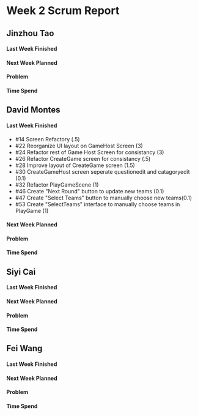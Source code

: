 # Week 2 Scrum Report 

## Jinzhou Tao

#### Last Week Finished 
#### Next Week Planned
#### Problem
#### Time Spend

## David Montes

#### Last Week Finished
 - #14 Screen Refactory (.5)
 - #22 Reorganize UI layout on GameHost Screen (3)
 - #24 Refactor rest of Game Host Screen for consistancy (3)
 - #26 Refactor CreateGame screen for consistancy (.5) 
 - #28 Improve layout of CreateGame screen (1.5)
 - #30 CreateGameHost screen seperate questionedit and catagoryedit (0.1)
 - #32 Refactor PlayGameScene (1)
 - #46 Create "Next Round" button to update new teams (0.1)
 - #47 Create "Select Teams" button to manually choose new teams(0.1)
 - #53 Create "SelectTeams" interface to manually choose teams in PlayGame (1)
 
#### Next Week Planned
#### Problem
#### Time Spend

## Siyi Cai

#### Last Week Finished 
#### Next Week Planned
#### Problem
#### Time Spend

## Fei Wang

#### Last Week Finished 
#### Next Week Planned
#### Problem
#### Time Spend
